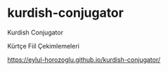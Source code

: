 # kurdish-conjugator
Kurdish Conjugator

Kürtçe Fiil Çekimlemeleri

https://eylul-horozoglu.github.io/kurdish-conjugator/
